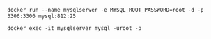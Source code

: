 
    docker run --name mysqlserver -e MYSQL_ROOT_PASSWORD=root -d -p 3306:3306 mysql:812:25

    docker exec -it mysqlserver mysql -uroot -p

